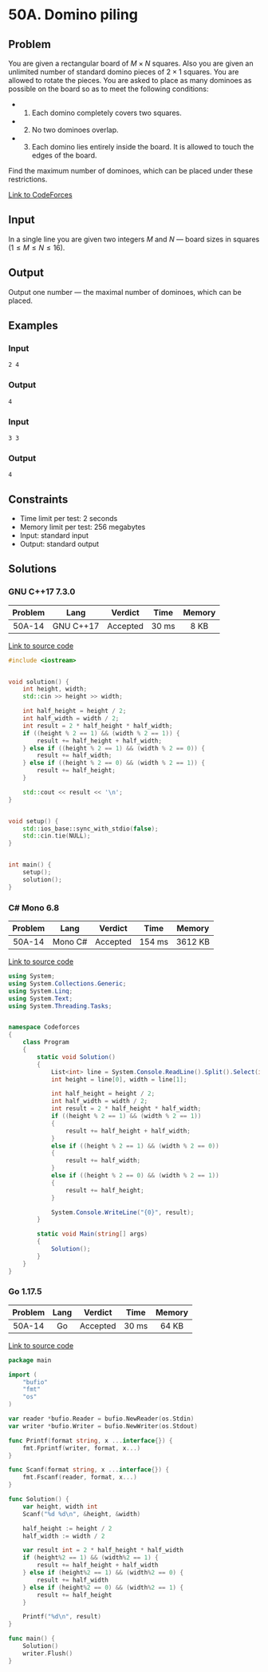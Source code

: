 # 50A. Domino piling

## Problem

You are given a rectangular board of $M \times N$ squares. Also you are given an unlimited number of standard domino pieces of $2 \times 1$ squares. You are allowed to rotate the pieces. You are asked to place as many dominoes as possible on the board so as to meet the following conditions:

  - 1. Each domino completely covers two squares.
  - 2. No two dominoes overlap.
  - 3. Each domino lies entirely inside the board. It is allowed to touch the edges of the board.

Find the maximum number of dominoes, which can be placed under these restrictions.

[Link to CodeForces](https://codeforces.com/problemset/problem/50/A)

## Input

In a single line you are given two integers $M$ and $N$ — board sizes in squares ($1 \leq M \leq N \leq 16$).

## Output

Output one number — the maximal number of dominoes, which can be placed.

## Examples

### Input

```
2 4
```

### Output

```
4
```

### Input

```
3 3
```

### Output

```
4
```

## Constraints

  - Time limit per test: 2 seconds
  - Memory limit per test: 256 megabytes
  - Input: standard input
  - Output: standard output

## Solutions

### GNU C++17 7.3.0

| Problem |    Lang   |  Verdict | Time  | Memory |
|:-------:|:---------:|:--------:|:-----:|:------:|
|  50A-14 | GNU C++17 | Accepted | 30 ms |  8 KB  |

[Link to source code](solution.cpp)

```c++
#include <iostream>


void solution() {
    int height, width;
    std::cin >> height >> width;

    int half_height = height / 2;
    int half_width = width / 2;
    int result = 2 * half_height * half_width;
    if ((height % 2 == 1) && (width % 2 == 1)) {
        result += half_height + half_width;
    } else if ((height % 2 == 1) && (width % 2 == 0)) {
        result += half_width;
    } else if ((height % 2 == 0) && (width % 2 == 1)) {
        result += half_height;
    }

    std::cout << result << '\n';
}


void setup() {
    std::ios_base::sync_with_stdio(false);
    std::cin.tie(NULL);
}


int main() {
    setup();
    solution();
}
```

### C# Mono 6.8

| Problem |    Lang   |  Verdict | Time   |   Memory  |
|:-------:|:---------:|:--------:|:------:|:---------:|
|  50A-14 |   Mono C# | Accepted | 154 ms |  3612 KB  |

[Link to source code](solution.cs)

```c#
using System;
using System.Collections.Generic;
using System.Linq;
using System.Text;
using System.Threading.Tasks;


namespace Codeforces
{
    class Program
    {
        static void Solution()
        {
            List<int> line = System.Console.ReadLine().Split().Select(int.Parse).ToList();
            int height = line[0], width = line[1];

            int half_height = height / 2;
            int half_width = width / 2;
            int result = 2 * half_height * half_width;
            if ((height % 2 == 1) && (width % 2 == 1))
            {
                result += half_height + half_width;
            }
            else if ((height % 2 == 1) && (width % 2 == 0))
            {
                result += half_width;
            }
            else if ((height % 2 == 0) && (width % 2 == 1))
            {
                result += half_height;
            }

            System.Console.WriteLine("{0}", result);
        }

        static void Main(string[] args)
        {
            Solution();
        }
    }
}
```

### Go 1.17.5

| Problem |    Lang   |  Verdict | Time   |   Memory  |
|:-------:|:---------:|:--------:|:------:|:---------:|
|  50A-14 |     Go    | Accepted | 30 ms  |   64 KB   |

[Link to source code](solution.go)

```go
package main

import (
	"bufio"
	"fmt"
	"os"
)

var reader *bufio.Reader = bufio.NewReader(os.Stdin)
var writer *bufio.Writer = bufio.NewWriter(os.Stdout)

func Printf(format string, x ...interface{}) {
	fmt.Fprintf(writer, format, x...)
}

func Scanf(format string, x ...interface{}) {
	fmt.Fscanf(reader, format, x...)
}

func Solution() {
	var height, width int
	Scanf("%d %d\n", &height, &width)

	half_height := height / 2
	half_width := width / 2

	var result int = 2 * half_height * half_width
	if (height%2 == 1) && (width%2 == 1) {
		result += half_height + half_width
	} else if (height%2 == 1) && (width%2 == 0) {
		result += half_width
	} else if (height%2 == 0) && (width%2 == 1) {
		result += half_height
	}

	Printf("%d\n", result)
}

func main() {
	Solution()
	writer.Flush()
}
```
